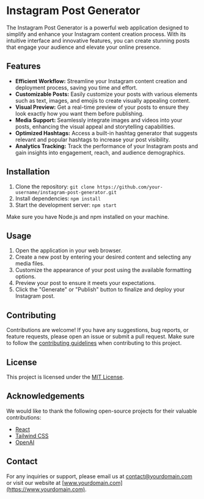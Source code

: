 # Instagram Post Generator

The Instagram Post Generator is a powerful web application designed to simplify and enhance your Instagram content creation process. With its intuitive interface and innovative features, you can create stunning posts that engage your audience and elevate your online presence.

## Features

- **Efficient Workflow:** Streamline your Instagram content creation and deployment process, saving you time and effort.
- **Customizable Posts:** Easily customize your posts with various elements such as text, images, and emojis to create visually appealing content.
- **Visual Preview:** Get a real-time preview of your posts to ensure they look exactly how you want them before publishing.
- **Media Support:** Seamlessly integrate images and videos into your posts, enhancing the visual appeal and storytelling capabilities.
- **Optimized Hashtags:** Access a built-in hashtag generator that suggests relevant and popular hashtags to increase your post visibility.
- **Analytics Tracking:** Track the performance of your Instagram posts and gain insights into engagement, reach, and audience demographics.

## Installation

1. Clone the repository: `git clone https://github.com/your-username/instagram-post-generator.git`
2. Install dependencies: `npm install`
3. Start the development server: `npm start`

Make sure you have Node.js and npm installed on your machine.

## Usage

1. Open the application in your web browser.
2. Create a new post by entering your desired content and selecting any media files.
3. Customize the appearance of your post using the available formatting options.
4. Preview your post to ensure it meets your expectations.
5. Click the "Generate" or "Publish" button to finalize and deploy your Instagram post.

## Contributing

Contributions are welcome! If you have any suggestions, bug reports, or feature requests, please open an issue or submit a pull request. Make sure to follow the [contributing guidelines](CONTRIBUTING.md) when contributing to this project.

## License

This project is licensed under the [MIT License](LICENSE).

## Acknowledgements

We would like to thank the following open-source projects for their valuable contributions:

- [React](https://reactjs.org)
- [Tailwind CSS](https://tailwindcss.com)
- [OpenAI](https://openai.com)

## Contact

For any inquiries or support, please email us at contact@yourdomain.com or visit our website at [www.yourdomain.com](https://www.yourdomain.com).

